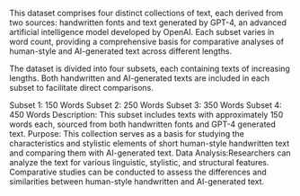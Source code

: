 This dataset comprises four distinct collections of text, each derived from two sources: handwritten fonts and text generated by GPT-4, an advanced artificial intelligence model developed by OpenAI. Each subset varies in word count, providing a comprehensive basis for comparative analyses of human-style and AI-generated text across different lengths.

The dataset is divided into four subsets, each containing texts of increasing lengths. Both handwritten and AI-generated texts are included in each subset to facilitate direct comparisons.

Subset 1: 150 Words
Subset 2: 250 Words
Subset 3: 350 Words
Subset 4: 450 Words
Description: This subset includes texts with approximately 150 words each, sourced from both handwritten fonts and GPT-4 generated text.
Purpose: This collection serves as a basis for studying the characteristics and stylistic elements of short human-style handwritten text and comparing them with AI-generated text.
Data Analysis:Researchers can analyze the text for various linguistic, stylistic, and structural features. Comparative studies can be conducted to assess the differences and similarities between human-style handwritten and AI-generated text.








